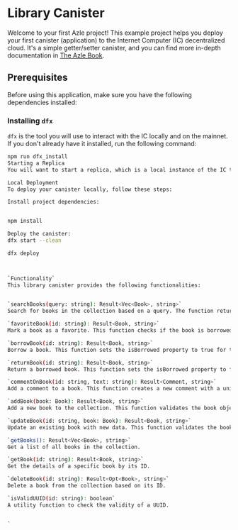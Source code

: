 

# Library Canister

Welcome to your first Azle project! This example project helps you deploy your first canister (application) to the Internet Computer (IC) decentralized cloud. It's a simple getter/setter canister, and you can find more in-depth documentation in [The Azle Book](https://demergent-labs.github.io/azle/).

## Prerequisites

Before using this application, make sure you have the following dependencies installed:

### Installing `dfx`

`dfx` is the tool you will use to interact with the IC locally and on the mainnet. If you don't already have it installed, run the following command:

```bash
npm run dfx_install
Starting a Replica
You will want to start a replica, which is a local instance of the IC that you can deploy your canisters to. Run the following command to start the replica:

Local Deployment
To deploy your canister locally, follow these steps:

Install project dependencies:


npm install

Deploy the canister:
dfx start --clean

dfx deploy



`Functionality`
This library canister provides the following functionalities:

 
`searchBooks(query: string): Result<Vec<Book>, string>`
Search for books in the collection based on a query. The function returns a list of books matching the query.

`favoriteBook(id: string): Result<Book, string>`
Mark a book as a favorite. This function checks if the book is borrowed and ensures you cannot mark borrowed books as favorites.

`borrowBook(id: string): Result<Book, string>`
Borrow a book. This function sets the isBorrowed property to true for the specified book.

`returnBook(id: string): Result<Book, string>`
Return a borrowed book. This function sets the isBorrowed property to false for the specified book.

`commentOnBook(id: string, text: string): Result<Comment, string>`
Add a comment to a book. This function creates a new comment with a unique ID and stores it with the book.

`addBook(book: Book): Result<Book, string>`
Add a new book to the collection. This function validates the book object and ensures required fields are provided.

`updateBook(id: string, book: Book): Result<Book, string>`
Update an existing book with new data. This function validates the book object and merges it with the existing book.

`getBooks(): Result<Vec<Book>, string>`
Get a list of all books in the collection.

`getBook(id: string): Result<Book, string>`
Get the details of a specific book by its ID.

`deleteBook(id: string): Result<Opt<Book>, string>`
Delete a book from the collection based on its ID.

`isValidUUID(id: string): boolean`
A utility function to check the validity of a UUID.


`